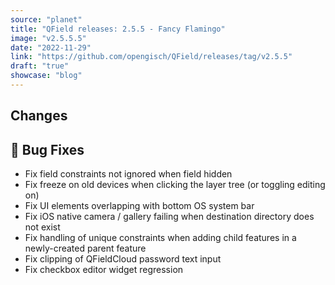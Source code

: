 ```yaml
---
source: "planet"
title: "QField releases: 2.5.5 - Fancy Flamingo"
image: "v2.5.5.5"
date: "2022-11-29"
link: "https://github.com/opengisch/QField/releases/tag/v2.5.5"
draft: "true"
showcase: "blog"
---
```


<h2>Changes</h2>
<h2><g-emoji class="g-emoji" alias="bug" fallback-src="https://github.githubassets.com/images/icons/emoji/unicode/1f41b.png">🐛</g-emoji> Bug Fixes</h2>
<ul>
<li>Fix field constraints not ignored when field hidden</li>
<li>Fix freeze on old devices when clicking the layer tree (or toggling editing on)</li>
<li>Fix UI elements overlapping with bottom OS system bar</li>
<li>Fix iOS native camera / gallery failing when destination directory does not exist</li>
<li>Fix handling of unique constraints when adding child features in a newly-created parent feature</li>
<li>Fix clipping of QFieldCloud password text input</li>
<li>Fix checkbox editor widget regression</li>
</ul>
